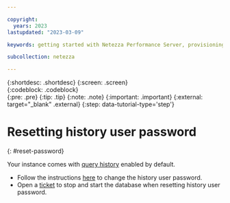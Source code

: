 ```yaml
---

copyright:
  years: 2023
lastupdated: "2023-03-09"

keywords: getting started with Netezza Performance Server, provisioning Netezza Performance Server

subcollection: netezza

---
```


{:shortdesc: .shortdesc}
{:screen: .screen}  
{:codeblock: .codeblock}  
{:pre: .pre}
{:tip: .tip}
{:note: .note}
{:important: .important}
{:external: target="_blank" .external}
{:step: data-tutorial-type='step'}

# Resetting history user password
{: #reset-password}

Your instance comes with [query history](https://www.ibm.com/docs/en/netezza?topic=administrators-collecting-data-history) enabled by default.

- Follow the instructions [here](https://www.ibm.com/support/pages/changing-query-history-users-password) to change the history user password.
- Open a [ticket](https://www.ibm.com/support/pages/changing-query-history-users-password) to stop and start the database when resetting history user password.
